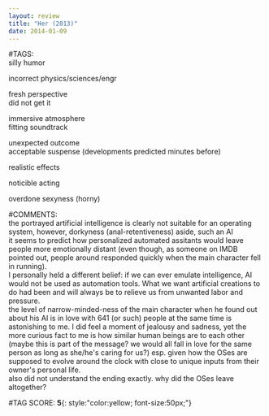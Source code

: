 ```yaml
---  
layout: review  
title: "Her (2013)"  
date: 2014-01-09  
---  
```

  
#TAGS:  
silly humor  
  
incorrect physics/sciences/engr  
  
fresh perspective  
did not get it  
  
immersive atmosphere  
fitting soundtrack  
  
unexpected outcome  
acceptable suspense (developments predicted minutes before)  
  
realistic effects  
  
noticible acting  
  
overdone sexyness (horny)  
  
#COMMENTS:  
the portrayed artificial intelligence is clearly not suitable for an operating system, however, dorkyness (anal-retentiveness) aside, such an AI   
it seems to predict how personalized automated assitants would leave people more emotionally distant (even though, as someone on IMDB pointed out, people around responded quickly when the main character fell in running).  
I personally held a different belief: if we can ever emulate intelligence, AI would not be used as automation tools. What we want artificial creations to do had been and will always be to relieve us from unwanted labor and pressure.  
the level of narrow-minded-ness of the main character when he found out about his AI is in love with 641 (or such) people at the same time is astonishing to me. I did feel a moment of jealousy and sadness, yet the more curious fact to me is how similar human beings are to each other (maybe this is part of the message? we would all fall in love for the same person as long as she/he's caring for us?) esp. given how the OSes are supposed to evolve around the clock with close to unique inputs from their owner's personal life.  
also did not understand the ending exactly. why did the OSes leave altogether?  
  
  
  
  
  
#TAG SCORE: **5**{: style:"color:yellow; font-size:50px;"}  
